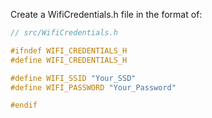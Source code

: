 Create a WifiCredentials.h file in the format of:

```cpp
// src/WifiCredentials.h

#ifndef WIFI_CREDENTIALS_H
#define WIFI_CREDENTIALS_H

#define WIFI_SSID "Your_SSD"
#define WIFI_PASSWORD "Your_Password"

#endif
```
